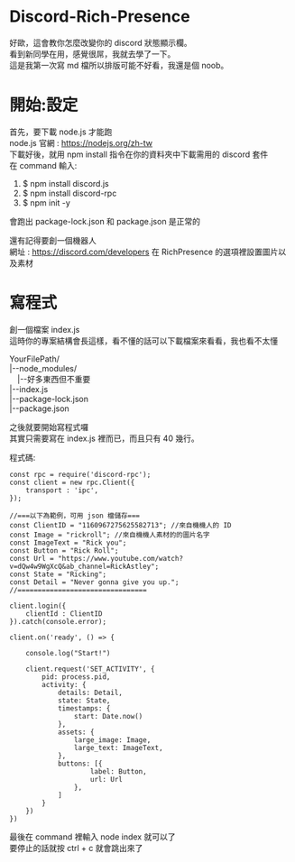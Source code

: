 # Discord-Rich-Presence
好歐，這會教你怎麼改變你的 discord 狀態顯示欄。  
看到新同學在用，感覺很屌，我就去學了一下。  
這是我第一次寫 md 檔所以排版可能不好看，我還是個 noob。
# 開始:設定
首先，要下載 node.js 才能跑  
node.js 官網 : https://nodejs.org/zh-tw  
下載好後，就用 npm install 指令在你的資料夾中下載需用的 discord 套件  
在 command 輸入:  
1. $ npm install discord.js  
2. $ npm install discord-rpc  
3. $ npm init -y  

會跑出 package-lock.json 和 package.json 是正常的  

還有記得要創一個機器人  
網址 : https://discord.com/developers
在 RichPresence 的選項裡設置圖片以及素材

# 寫程式
創一個檔案 index.js  
這時你的專案結構會長這樣，看不懂的話可以下載檔案來看看，我也看不太懂  

YourFilePath/  
|--node_modules/  
&emsp;|--好多東西但不重要  
|--index.js  
|--package-lock.json  
|--package.json  

之後就要開始寫程式囉  
其實只需要寫在 index.js 裡而已，而且只有 40 幾行。  

程式碼:  

```
const rpc = require('discord-rpc');
const client = new rpc.Client({
    transport : 'ipc',
});

//===以下為範例，可用 json 檔儲存===
const ClientID = "1160967275625582713"; //來自機機人的 ID 
const Image = "rickroll"; //來自機機人素材的的圖片名字
const ImageText = "Rick you";
const Button = "Rick Roll";
const Url = "https://www.youtube.com/watch?v=dQw4w9WgXcQ&ab_channel=RickAstley";
const State = "Ricking";
const Detail = "Never gonna give you up.";
//================================

client.login({
    clientId : ClientID
}).catch(console.error);

client.on('ready', () => {
    
    console.log("Start!")
    
    client.request('SET_ACTIVITY', {
        pid: process.pid,
        activity: {
            details: Detail,
            state: State,
            timestamps: {
                start: Date.now()
            },
            assets: {
                large_image: Image,
                large_text: ImageText,
            },
            buttons: [{
                    label: Button,
                    url: Url
                },
            ]
        }
    })
})
```
最後在 command 裡輸入 node index 就可以了  
要停止的話就按 ctrl + c 就會跳出來了  